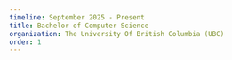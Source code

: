 ```yaml
---
timeline: September 2025 - Present
title: Bachelor of Computer Science
organization: The University Of British Columbia (UBC)
order: 1
---
```

